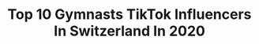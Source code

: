 ---
title: Top 10 Gymnasts TikTok Influencers In Switzerland In 2020
description: >-
  Find top gymnasts TikTok influencers in Switzerland in 2020. Most popular hashtags: #foryou #gymnastics #fyp #viral.
platform: TikTok
hits: 12
text_top: Discover the best TikTok influencers on inBeat.
text_bottom: Our database aggregates 12 TikTok influencers like this in Switzerland for you to pitch.
profiles:
  - username: "hnrmchlgr"
    fullname: >-
      HMG
    bio: >-
      🇨🇭 Gymnast 18
    location: "Switzerland"
    followers: 11100
    engagement: 1182
    commentsToLikes: 0.034379
    id: ckcv18918nkuw0j23u9yapoen
    verified: false
    hashtags: "#watch, #pain, #destruction, #handstand"
  - username: "janina_koch"
    fullname: >-
      Janina💗💜💙
    bio: >-
      🌈getumaitli🌈 ❤️switzerland-TG🏡 💛19y/o💚2oo1 kind💫 💙insta: ja7ni💜
    location: "Switzerland"
    followers: 63400
    engagement: 2086
    commentsToLikes: 0.022144
    id: ck80cq71cahfx0j78c1kg9p4w
    verified: false
    hashtags: "#corona, #aerialhoop, #gymnastics, #school"
  - username: "sportyme7"
    fullname: >-
      Aleeh🐢
    bio: >-
      Follow for more🤪💪🏽🤸🏽‍♀️ CEO of Hellouu🐢 #scoliosis I am Titanium🔩 M.💞💍
    location: "Switzerland"
    followers: 201200
    engagement: 1092
    commentsToLikes: 0.021844
    id: ckb9g4y9z4xxd0j23yxj1314x
    verified: true
    hashtags: "#joke, #gymnastics, #scoliosis, #fun"
  - username: "douncepack"
    fullname: >-
      douncepack
    bio: >-
      Just a flipping dude🤸🏻‍♂️🇨🇭 Feel free to follow Better flips on IG☝🏻
    location: "Switzerland"
    followers: 64500
    engagement: 721
    commentsToLikes: 0.033220
    id: ckbwa8e0l01su0j233xeu5q5a
    verified: false
    hashtags: "#rip, #gymnastics, #duet, #foryou"
  - username: "christelleacro"
    fullname: >-
      Christelleheitz
    bio: >-
      Force • Souplesse • Équilibre 🇨🇭SWITZERLAND YouTube : CHRISTELLE HEITZ
    location: "Switzerland"
    followers: 385500
    engagement: 1855
    commentsToLikes: 0.003978
    id: ck80nsesgedth0j78r13da9pr
    verified: false
    hashtags: "#nature, #flexible, #pourtoi, #dance"
  - username: "lovelygirlaesthetic"
    fullname: >-
      ツ
    bio: >-
      aeѕтнeтιc🥰
    location: "Switzerland"
    followers: 2340
    engagement: 3824
    commentsToLikes: 0.015438
    id: ckbkxiw9ktl5m0j23smcs44di
    verified: false
    hashtags: "#reality, #of, #aesthetic, #viral"
  - username: "officalkatsuki"
    fullname: >-
      🍒🍒
    bio: >-
      Hey there 🤝 •ahestetic •edits
    location: "Switzerland"
    followers: 9131
    engagement: 1584
    commentsToLikes: 0.006660
    id: ck9n4t9yv5f3d0j78p88oyxxg
    verified: false
    hashtags: "#foryou, #classof98, #vibecheck, #foryoupage"
  - username: "iam.mister"
    fullname: >-
      Ivan Miguel
    bio: >-
      follow me for more😉 IG: iam.mister90 YouTube: Mister90 Snapchat: ivan_mi07
    location: "Switzerland"
    followers: 2135
    engagement: 316
    commentsToLikes: 0.028646
    id: ckamst30jrpdi0i78bw7cr2lj
    verified: false
    hashtags: "#challenge, #game, #brasil, #tv"
  - username: "blendimustafa04"
    fullname: >-
      Blendi
    bio: >-
      🇨🇭🇦🇱🇽🇰 VD Montreux Snap : blendi.m Insta : blendii_m Dancer 🕺🏻
    location: "Switzerland"
    followers: 3495
    engagement: 294
    commentsToLikes: 0.026388
    id: ckc1zf0tm37oi0j23vaorj6t3
    verified: false
    hashtags: "#viral, #video, #challenge, #workout"
  - username: "aleyna_191919"
    fullname: >-
      🍟Aleyna🍟
    bio: >-
      17 ‼️Support eachother‼️
    location: "Switzerland"
    followers: 18500
    engagement: 1668
    commentsToLikes: 0.038216
    id: ckb8zwwmifmfi0j23p1f3zjjf
    verified: false
    hashtags: "#deutscht, #geschichte, #deutschland, #pommesgang"
---